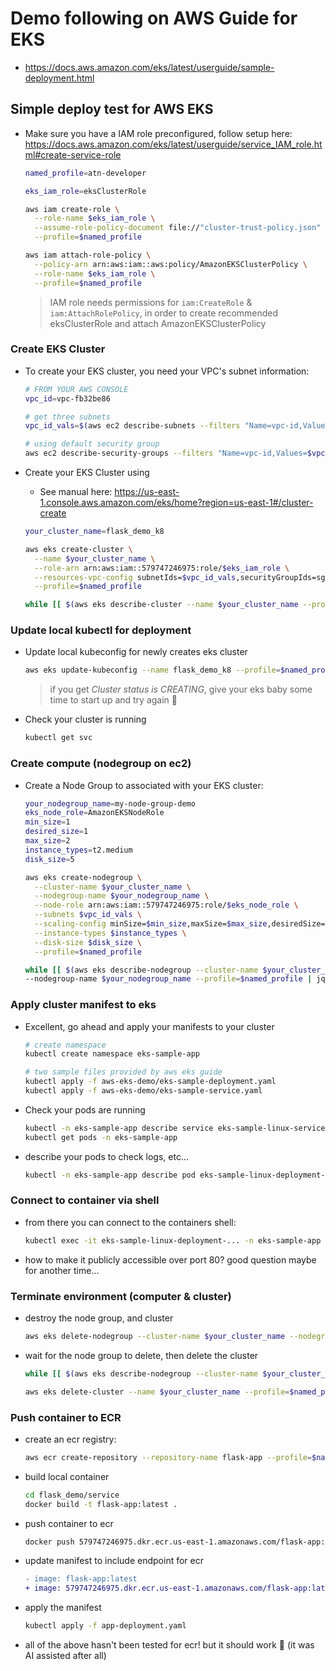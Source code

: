 # Demo following on AWS Guide for EKS

- https://docs.aws.amazon.com/eks/latest/userguide/sample-deployment.html

## Simple deploy test for AWS EKS

- Make sure you have a IAM role preconfigured, follow setup here: https://docs.aws.amazon.com/eks/latest/userguide/service_IAM_role.html#create-service-role

  ```bash
  named_profile=atn-developer

  eks_iam_role=eksClusterRole

  aws iam create-role \
    --role-name $eks_iam_role \
    --assume-role-policy-document file://"cluster-trust-policy.json" \
    --profile=$named_profile

  aws iam attach-role-policy \
    --policy-arn arn:aws:iam::aws:policy/AmazonEKSClusterPolicy \
    --role-name $eks_iam_role \
    --profile=$named_profile
  ```

  > IAM role needs permissions for `iam:CreateRole` & `iam:AttachRolePolicy`, in order to create recommended eksClusterRole and attach AmazonEKSClusterPolicy


### Create EKS Cluster

- To create your EKS cluster, you need your VPC's subnet information:

  ```bash
  # FROM YOUR AWS CONSOLE
  vpc_id=vpc-fb32be86 

  # get three subnets
  vpc_id_vals=$(aws ec2 describe-subnets --filters "Name=vpc-id,Values=$vpc_id" --query "Subnets[*].SubnetId" --profile=$named_profile --output=json | jq -r '.[3:5]')

  # using default security group
  aws ec2 describe-security-groups --filters "Name=vpc-id,Values=$vpc_id" --query "SecurityGroups[*].GroupId" --output json --profile=$named_profile
  ```

- Create your EKS Cluster using 
  - See manual here: https://us-east-1.console.aws.amazon.com/eks/home?region=us-east-1#/cluster-create

  ```bash
  your_cluster_name=flask_demo_k8

  aws eks create-cluster \
    --name $your_cluster_name \
    --role-arn arn:aws:iam::579747246975:role/$eks_iam_role \
    --resources-vpc-config subnetIds=$vpc_id_vals,securityGroupIds=sg-88780d8a \
    --profile=$named_profile

  while [[ $(aws eks describe-cluster --name $your_cluster_name --profile=$named_profile | jq -r '.cluster.status') == "CREATING" ]]; do echo "waiting for cluster creation to complete..."; sleep 5; done
  ```

### Update local kubectl for deployment

- Update local kubeconfig for newly creates eks cluster

  ```bash
  aws eks update-kubeconfig --name flask_demo_k8 --profile=$named_profile
  ``` 

  > if you get *Cluster status is CREATING*, give your eks baby some time to start up and try again 🐣

- Check your cluster is running

  ```bash
  kubectl get svc
  ```

### Create compute (nodegroup on ec2)

- Create a Node Group to associated with your EKS cluster:

  ```bash
  your_nodegroup_name=my-node-group-demo
  eks_node_role=AmazonEKSNodeRole
  min_size=1
  desired_size=1
  max_size=2
  instance_types=t2.medium
  disk_size=5

  aws eks create-nodegroup \
    --cluster-name $your_cluster_name \
    --nodegroup-name $your_nodegroup_name \
    --node-role arn:aws:iam::579747246975:role/$eks_node_role \
    --subnets $vpc_id_vals \
    --scaling-config minSize=$min_size,maxSize=$max_size,desiredSize=$desired_size \
    --instance-types $instance_types \
    --disk-size $disk_size \
    --profile=$named_profile

  while [[ $(aws eks describe-nodegroup --cluster-name $your_cluster_name \
  --nodegroup-name $your_nodegroup_name --profile=$named_profile | jq -r '.nodegroup.status') == 'CREATING']]; do echo "waiting for nodegroup creation to complete..."; sleep 5; done
  ```

### Apply cluster manifest to eks
- Excellent, go ahead and apply your manifests to your cluster

  ```bash
  # create namespace
  kubectl create namespace eks-sample-app

  # two sample files provided by aws eks guide
  kubectl apply -f aws-eks-demo/eks-sample-deployment.yaml
  kubectl apply -f aws-eks-demo/eks-sample-service.yaml
  ```

- Check your pods are running

  ```bash
  kubectl -n eks-sample-app describe service eks-sample-linux-service
  kubectl get pods -n eks-sample-app
  ```

- describe your pods to check logs, etc...

  ```bash
  kubectl -n eks-sample-app describe pod eks-sample-linux-deployment-...
  ```

### Connect to container via shell

- from there you can connect to the containers shell:

  ```bash
  kubectl exec -it eks-sample-linux-deployment-... -n eks-sample-app -- /bin/bash
  ```

- how to make it publicly accessible over port 80? good question maybe for another time...

### Terminate environment (computer & cluster)

- destroy the node group, and cluster

  ```bash
  aws eks delete-nodegroup --cluster-name $your_cluster_name --nodegroup-name $your_nodegroup_name --profile=$named_profile
  ```

- wait for the node group to delete, then delete the cluster


  ```bash
  while [[ $(aws eks describe-nodegroup --cluster-name $your_cluster_name --nodegroup-name $your_nodegroup_name --profile=$named_profile | jq -r '.nodegroup.status') == "DELETING" ]]; do echo "waiting for nodegroup to delete..."; sleep 5; done

  aws eks delete-cluster --name $your_cluster_name --profile=$named_profile
  ```

### Push container to ECR

- create an ecr registry:

  ```bash
  aws ecr create-repository --repository-name flask-app --profile=$named_profile
  ```

- build local container

  ```bash
  cd flask_demo/service
  docker build -t flask-app:latest .
  ```

- push container to ecr

  ```bash
  docker push 579747246975.dkr.ecr.us-east-1.amazonaws.com/flask-app:latest
  ```

- update manifest to include endpoint for ecr

  ```diff
  - image: flask-app:latest
  + image: 579747246975.dkr.ecr.us-east-1.amazonaws.com/flask-app:latest
  ```

- apply the manifest

  ```bash
  kubectl apply -f app-deployment.yaml
  ```

- all of the above hasn't been tested for ecr! but it should work 🤞 (it was AI assisted after all)
